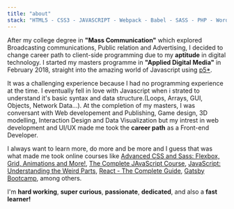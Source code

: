 ```yaml
---
title: "about"
stack: "HTML5 - CSS3 - JAVASCRIPT - Webpack - Babel - SASS - PHP - WordPress - Git - Adobe Photoshop - Adobe Xd - Bootstrap - ReactJS - GatsbyJS - CSS Modules - Styled Component - GraphQL - Headless CMS"
---
```




After my college degree in **"Mass Communication"** which explored Broadcasting communications, Public relation and Advertising, I decided to change career path to client-side programming due to my **aptitude** in digital technology. I started my masters programme in **"Applied Digital Media"** in February 2018, straight into the amazing world of Javascript using [p5*](https://p5js.org "the power of Processing times the reach of JavaScript").

It was a challenging experience because I had no programming experience at the time. I eventually fell in love with Javascript when i strated to understand it's basic syntax and data structure.(Loops, Arrays, GUI, Objects, Network Data...). At the completion of my masters, I was conversant with Web developement and Publishing, Game design, 3D modelling, Interaction Design and Data Visualization but my intrest in web development and UI/UX made me took the **career path** as a Front-end Developer.

I always want to learn more, do more and be more and I guess that was what made me took online courses like [Advanced CSS and Sass: Flexbox, Grid, Animations and More!](https://www.udemy.com/course/advanced-css-and-sass/), [The Complete JAvaScript Course](https://www.udemy.com/course/the-complete-javascript-course/), [JavaScript: Understanding the Weird Parts](https://www.udemy.com/course/understand-javascript/), [React - The Complete Guide](https://www.udemy.com/course/react-the-complete-guide-incl-redux/), [Gatsby Bootcamp](https://www.youtube.com/watch?v=8t0vNu2fCCM), among others.

I'm **hard working**, **super curious**, **passionate**, **dedicated**, and also a **fast learner!**